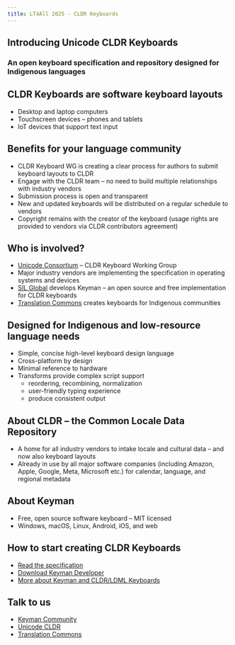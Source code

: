 ```yaml
---
title: LT4All 2025 - CLDR Keyboards
---
```


## Introducing Unicode CLDR Keyboards

### An open keyboard specification and repository designed for Indigenous languages

## **CLDR Keyboards** are software keyboard layouts

* Desktop and laptop computers
* Touchscreen devices – phones and tablets
* IoT devices that support text input

## Benefits for your language community

* CLDR Keyboard WG is creating a clear process for authors to submit keyboard
  layouts to CLDR
* Engage with the CLDR team – no need to build multiple relationships with
  industry vendors
* Submission process is open and transparent
* New and updated keyboards will be distributed on a regular schedule to vendors
* Copyright remains with the creator of the keyboard (usage rights are provided
  to vendors via CLDR contributors agreement)

## Who is involved?

* [Unicode Consortium][1] – CLDR Keyboard Working Group
* Major industry vendors are implementing the specification in operating systems
  and devices
* [SIL Global][2] develops Keyman – an open source and free implementation for
  CLDR keyboards
* [Translation Commons][3] creates keyboards for Indigenous communities

## Designed for Indigenous and low-resource language needs

* Simple, concise high-level keyboard design language
* Cross-platform by design
* Minimal reference to hardware
* Transforms provide complex script support
  * reordering, recombining, normalization
  * user-friendly typing experience
  * produce consistent output

## About CLDR – the Common Locale Data Repository

* A home for all industry vendors to intake locale and cultural data – and now also keyboard layouts
* Already in use by all major software companies (including Amazon, Apple,
  Google, Meta, Microsoft etc.) for calendar, language, and regional metadata

## About Keyman

* Free, open source software keyboard – MIT licensed
* Windows, macOS, Linux, Android, iOS, and web

## How to start creating CLDR Keyboards

* [Read the specification](https://www.unicode.org/reports/tr35/tr35-keyboards.html)
* [Download Keyman Developer](/developer)
* [More about Keyman and CLDR/LDML Keyboards](/ldml)

## Talk to us

* [Keyman Community](https://community.software.sil.org/c/keyman)
* [Unicode CLDR](https://cldr.unicode.org/requesting_changes)
* [Translation Commons](https://translationcommons.org)


[1]: https://unicode.org/
[2]: https://sil.org/
[3]: https://translationcommons.org/